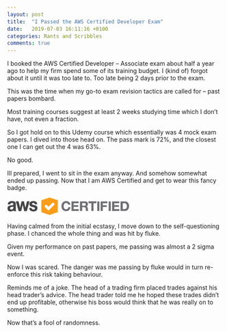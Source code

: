 ```yaml
---
layout: post
title:  "I Passed the AWS Certified Developer Exam"
date:   2019-07-03 16:11:16 +0100
categories: Rants and Scribbles
comments: true
---
```

I booked the AWS Certified Developer – Associate exam about half a year ago to help my firm spend some of its training budget. I (kind of) forgot about it until it was too late to. Too late being 2 days prior to the exam.

<!--MORE-->

This was the time when my go-to exam revision tactics are called for – past papers bombard.

Most training courses suggest at least 2 weeks studying time which I don’t have, not even a fraction.

So I got hold on to this Udemy course which essentially was 4 mock exam papers. I dived into those head on. The pass mark is 72%, and the closest one I can get out the 4 was 63%.

No good.

Ill prepared, I went to sit in the exam anyway. And somehow somewhat ended up passing. Now that I am AWS Certified and get to wear this fancy badge.

![AWS Badge](/assets/AWS_Certified_Logo_294x230_Color.png)

Having calmed from the initial ecstasy, I move down to the self-questioning phase. I chanced the whole thing and was hit by fluke.

Given my performance on past papers, me passing was almost a 2 sigma event.

Now I was scared. The danger was me passing by fluke would in turn re-enforce this risk taking behaviour.

Reminds me of a joke. The head of a trading firm placed trades against his head trader’s advice. The head trader told me he hoped these trades didn’t end up profitable, otherwise his boss would think that he was really on to something.

Now that’s a fool of randomness.
